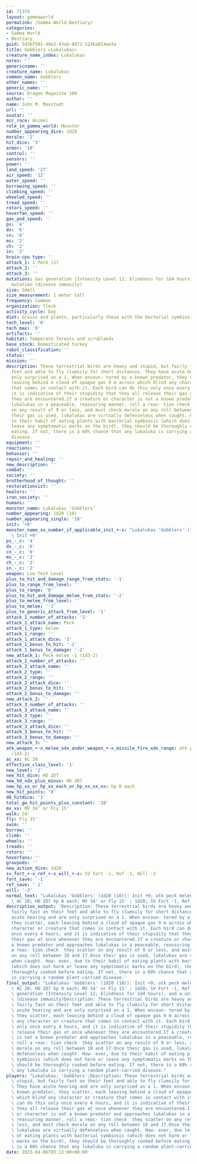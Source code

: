 ```yaml
---
id: 71374
layout: gammaworld
permalink: /Gamma-World-Bestiary/
categories:
- Gamma World
- Bestiary
guid: 543bf501-40e2-43ab-8872-524ba024ee3a
title: Gobblers «Lukalukas»
creature_name_index: Lukalukas
notes: ''
genericname: ''
creature_name: Lukalukas
common_name: Gobblers
other_names: ''
generic_name: ''
source: Dragon Magazine 108
author: ''
name: John M. Maxstadt
url: ''
avatar: ''
mcc_race: Animal
role_in_gamma_world: Monster
number_appearing_dice: 1d20
morale: '2'
hit_dice: '3'
armor: '10'
control: ''
sensors: ''
power: ''
land_speed: '27'
air_speed: '12'
water_speed: ''
burrowing_speed: ''
climbing_speed: ''
wheeled_speed: ''
tread_speed: ''
rotors_speed: ''
hoverfan_speed: ''
gav_pod_speed: ''
ps: '4'
dx: '6'
cn: '6'
ms: '2'
ch: '2'
in: '2'
brain-cpu type: ''
attack_1: 1 Peck (2)
attack_2: ''
attack_3: ''
mutations: Gas generation (Intensity Level 12; blindness for 1d4 hours), and a unique
  mutation (disease immunity)
size: Small
size_measurement: 1 meter tall
frequency: Common
organization: flock
activity_cycle: Day
diet: Grains and plants, particularly those with the bacterial symbiosis mutation
tech_level: '0'
tech_max: '0'
artifacts: ''
habitat: Temperate forests and scrublands
base_stock: Domesticated turkey
robot_classification: ''
status: ''
mission: ''
description: These terrestrial birds are heavy and stupid, but fairly fast on their
  feet and able to fly clumsily for short distances. They have acute hearing and are
  only surprised on a 1. When encoun- tered by a known predator, they scatter, each
  leaving behind a cloud of opaque gas 9 m across which blind any character or creature
  that comes in contact with it. Each bird can do this only once every 4 hours, and
  it is indicative of their stupidity that they all release their gas at once whenever
  they are encountered.If a creature or character is not a known predator and approaches
  lukalukas in a peaceable, reassuring manner, roll a reac- tion check  they scatter
  on any result of 9 or less, and must check morale on any roll between 10 and 17.Once
  their gas is used, lukalukas are virtually defenseless when caught. How- ever, due
  to their habit of eating plants with bacterial symbiosis (which does not harm or
  leave any symptomatic marks on the bird), they should be thoroughly cooked before
  eating. If not, there is a 60% chance that any lukaluka is carrying a random plant-carried
  disease.
equipment: ''
reactions: ''
behavior: ''
repair_and_healing: ''
new_description: ''
combat: ''
society: ''
brotherhood_of_thought: ''
restorationsist: ''
healers: ''
iron_society: ''
humans: ''
monster_name: Lukalukas 'Gobblers'
number_appearing: 1d20 (10)
number_appearing_single: '10'
init: '+0'
monster_name_xx_number_if_applicable_init_+-x: "Lukalukas 'Gobblers' (1d20 (10)):\
  \ Init +0"
ps_-_c: '4'
dx_-_c: '6'
cn_-_c: '6'
ms_-_c: '2'
ch_-_c: '2'
in_-_c: '2'
weapon: Low Tech Level
plus_to_hit_and_damage_range_from_stats: '-1'
plus_to_range_from_level: ''
plus_to_range: '0'
plus_to_hit_and_damage_melee_from_stats: '-2'
plus_to_melee_from_level: ''
plus_to_melee: '-1'
plus_to_generic_attack_from_level: '1'
attack_1_number_of_attacks: '1'
attack_1_attack_name: Peck
attack_1_type: melee
attack_1_range: ''
attack_1_attack_dice: '3'
attack_1_bonus_to_hit: '-1'
attack_1_bonus_to_damage: '-2'
new_attack_1: Peck melee -1 (1d3-2)
attack_2_number_of_attacks: ''
attack_2_attack_name: ''
attack_2_type: ''
attack_2_range: ''
attack_2_attack_dice: ''
attack_2_bonus_to_hit: ''
attack_2_bonus_to_damage: ''
new_attack_2: ''
attack_3_number_of_attacks: ''
attack_3_attack_name: ''
attack_3_type: ''
attack_3_range: ''
attack_3_attack_dice: ''
attack_3_bonus_to_hit: ''
attack_3_bonus_to_damage: ''
new_attack_3: ''
atk_weapon_+-x_melee_xdx_andor_weapon_+-x_missile_fire_xdx_range: atk peck melee -1
  (1d3-2)
ac_xx: AC 20
effective_class_level: '1'
new_level: '2'
new_hit_dice: HD 2D7
new_hd_xdx_plus_minus: HD 2D7
new_hp_xx_or_hp_xx_each_or_hp_xx_xx_xx: hp 8 each
new_hit_points: '8'
d6_hitdice: '3'
total_gw_hit_points_plus_constant: '18'
mv_xx: MV 34' or Fly 15'
walk: 34'
fly: Fly 15'
swim: ''
burrow: ''
climb: ''
wheels: ''
treads: ''
rotors: ''
hoverfans: ''
gravpods: ''
new_action_dice: 1d20
sv_fort_+-x_ref_+-x_will_+-x: SV Fort -1, Ref -1, Will -3
fort_save: '-1'
ref_save: '-1'
will: '-3'
normal_text: "Lukalukas 'Gobblers' (1d20 (10)): Init +0; atk peck melee -1 (1d3-2);\
  \ AC 20; HD 2D7 hp 8 each; MV 34' or Fly 15' ; 1d20; SV Fort -1, Ref -1, Will -3"
description_output: 'Description: These terrestrial birds are heavy and stupid, but
  fairly fast on their feet and able to fly clumsily for short distances. They have
  acute hearing and are only surprised on a 1. When encoun- tered by a known predator,
  they scatter, each leaving behind a cloud of opaque gas 9 m across which blind any
  character or creature that comes in contact with it. Each bird can do this only
  once every 4 hours, and it is indicative of their stupidity that they all release
  their gas at once whenever they are encountered.If a creature or character is not
  a known predator and approaches lukalukas in a peaceable, reassuring manner, roll
  a reac- tion check  they scatter on any result of 9 or less, and must check morale
  on any roll between 10 and 17.Once their gas is used, lukalukas are virtually defenseless
  when caught. How- ever, due to their habit of eating plants with bacterial symbiosis
  (which does not harm or leave any symptomatic marks on the bird), they should be
  thoroughly cooked before eating. If not, there is a 60% chance that any lukaluka
  is carrying a random plant-carried disease.'
final_output: "Lukalukas 'Gobblers' (1d20 (10)): Init +0; atk peck melee -1 (1d3-2);\
  \ AC 20; HD 2D7 hp 8 each; MV 34' or Fly 15' ; 1d20; SV Fort -1, Ref -1, Will -3Gas\
  \ generation (Intensity Level 12; blindness for 1d4 hours), and a unique mutation\
  \ (disease immunity)Description: These terrestrial birds are heavy and stupid, but\
  \ fairly fast on their feet and able to fly clumsily for short distances. They have\
  \ acute hearing and are only surprised on a 1. When encoun- tered by a known predator,\
  \ they scatter, each leaving behind a cloud of opaque gas 9 m across which blind\
  \ any character or creature that comes in contact with it. Each bird can do this\
  \ only once every 4 hours, and it is indicative of their stupidity that they all\
  \ release their gas at once whenever they are encountered.If a creature or character\
  \ is not a known predator and approaches lukalukas in a peaceable, reassuring manner,\
  \ roll a reac- tion check  they scatter on any result of 9 or less, and must check\
  \ morale on any roll between 10 and 17.Once their gas is used, lukalukas are virtually\
  \ defenseless when caught. How- ever, due to their habit of eating plants with bacterial\
  \ symbiosis (which does not harm or leave any symptomatic marks on the bird), they\
  \ should be thoroughly cooked before eating. If not, there is a 60% chance that\
  \ any lukaluka is carrying a random plant-carried disease."
players: "Lukalukas; 'Gobblers';Description: These terrestrial birds are heavy and\
  \ stupid, but fairly fast on their feet and able to fly clumsily for short distances.\
  \ They have acute hearing and are only surprised on a 1. When encoun- tered by a\
  \ known predator, they scatter, each leaving behind a cloud of opaque gas 9 m across\
  \ which blind any character or creature that comes in contact with it. Each bird\
  \ can do this only once every 4 hours, and it is indicative of their stupidity that\
  \ they all release their gas at once whenever they are encountered.If a creature\
  \ or character is not a known predator and approaches lukalukas in a peaceable,\
  \ reassuring manner, roll a reac- tion check  they scatter on any result of 9 or\
  \ less, and must check morale on any roll between 10 and 17.Once their gas is used,\
  \ lukalukas are virtually defenseless when caught. How- ever, due to their habit\
  \ of eating plants with bacterial symbiosis (which does not harm or leave any symptomatic\
  \ marks on the bird), they should be thoroughly cooked before eating. If not, there\
  \ is a 60% chance that any lukaluka is carrying a random plant-carried disease.|"
date: 2023-04-06T03:13:00+00:00
---
```

</br>